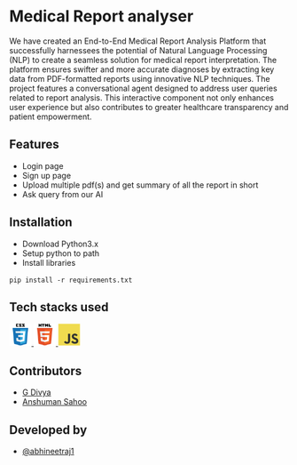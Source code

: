 # Medical Report analyser
We have created an End-to-End Medical Report Analysis Platform that successfully harnessees the potential of Natural Language Processing (NLP) to create a seamless solution for medical report interpretation. The platform ensures swifter and more accurate diagnoses by extracting key data from PDF-formatted reports using innovative NLP techniques. The project features a conversational agent designed to address user queries related to report analysis. This interactive component not only enhances user experience but also contributes to greater healthcare transparency and patient empowerment.

## Features
*	Login page
*	Sign up page
*	Upload multiple pdf(s) and get summary of all the report in short
*	Ask query from our AI

## Installation
*	Download Python3.x
*	Setup python to path
*	Install libraries
```
pip install -r requirements.txt
```


## Tech stacks used
<p align="left"> <a href="https://www.w3schools.com/css/" target="_blank" rel="noreferrer"> <img src="https://raw.githubusercontent.com/devicons/devicon/master/icons/css3/css3-original-wordmark.svg" alt="css3" width="40" height="40"/> </a> <a href="https://www.w3.org/html/" target="_blank" rel="noreferrer"> <img src="https://raw.githubusercontent.com/devicons/devicon/master/icons/html5/html5-original-wordmark.svg" alt="html5" width="40" height="40"/> </a> <a href="https://developer.mozilla.org/en-US/docs/Web/JavaScript" target="_blank" rel="noreferrer"> <img src="https://raw.githubusercontent.com/devicons/devicon/master/icons/javascript/javascript-original.svg" alt="javascript" width="40" height="40"/> </a> </p>

## Contributors
*	[G Divya](https://github.com/g-divya)
*	[Anshuman Sahoo](https://github.com/anshuman8503)

## Developed by
*	[@abhineetraj1](https://github.com/abhineetraj1)